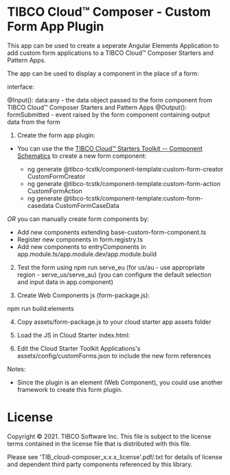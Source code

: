 # TIBCO Cloud™ Composer - Custom Form App Plugin

This app can be used to create a seperate Angular Elements Application to add custom form applications to a TIBCO Cloud™ Composer Starters and Pattern Apps.

The app can be used to display a component in the place of a form:

interface:

@Input(): data:any - the data object passed to the form component from TIBCO Cloud™ Composer Starters and Pattern Apps
@Output(): formSubmitted - event raised by the form component containing output data from the form

1) Create the form app plugin:

- You can use the the [TIBCO Cloud™ Starters Toolkit -- Component Schematics](https://github.com/TIBCOSoftware/TCSTK-component-schematics) to create a new form component:

  - ng generate @tibco-tcstk/component-template:custom-form-creator CustomFormCreator
  - ng generate @tibco-tcstk/component-template:custom-form-action CustomFormAction
  - ng generate @tibco-tcstk/component-template:custom-form-casedata CustomFormCaseData

*OR* you can manually create form components by:

- Add new components extending base-custom-form-component.ts
- Register new components in form.registry.ts
- Add new components to entryComponents in app.module.ts/app.module.dev/app.module.build

2) Test the form using npm run serve_eu (for us/au - use appropriate region - serve_us/serve_au)
   (you can configure the default selection and input data in app.component)

3) Create Web Components js (form-package.js):

  npm run build:elements

4) Copy assets/form-package.js to your cloud starter app assets folder

5) Load the JS in Cloud Starter index.html:

<script src="assets/form-package.js"></script>

6) Edit the Cloud Starter Toolkit Applications's assets/config/customForms.json to include the new form references

Notes: 

- Since the plugin is an element (Web Component), you could use another framework to create this form plugin.

# License

Copyright © 2021. TIBCO Software Inc.
This file is subject to the license terms contained
in the license file that is distributed with this file.

Please see 'TIB_cloud-composer_x.x.x_license'.pdf/.txt for details of license and dependent third party components referenced by this library.

